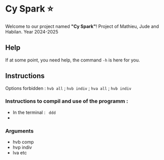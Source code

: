 # Cy Spark ⭐
Welcome to our project named **"Cy Spark"**!
Project of Mathieu, Jude and Habilan. Year 2024-2025

## Help
If at some point, you need help, the command `-h` is here for you.

## Instructions 
Options forbidden : `hvb all` ; `hvb indiv` ; `hva all` ; `hvb indiv`

### Instructions to compil and use of the programm :
- In the terminal : ` ddd`
- 
### Arguments
- hvb comp
- hvp indiv
- lva etc
